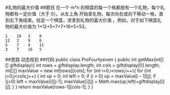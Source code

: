 #礼物的最大价值
##题目
在一个 m*n 的棋盘的每一个格都放有一个礼物，每个礼物都有一定价值（大于 0）。从左上角
开始拿礼物，每次向右或向下移动一格，直到右下角结束。给定一个棋盘，求拿到礼物的最大价值
。例如，对于如下棋盘礼物的最大价值为 1+12+5+7+7+16+5=53。

    1    10   3    8
    12   2    9    6
    5    7    4    11
    3    7    16   5
##思路
动态规划
##代码
    public class ProFourtysiven {
        public int getMax(int[][] giftdisplay){
            int rows = giftdisplay.length;
            int cols = giftdisplay[0].length;
            int[][] maxValue = new int[rows][cols];
            for (int i=0;i<rows;i++){
                for (int j=0;j<cols;j++) {
                    int up = 0;
                    int left = 0;
                    if (i > 0)
                        up = maxValue[i - 1][j];
                    if (j>0)
                        left = maxValue[i][j-1];
                    maxValue[i][j] = Math.max(up,left)+giftdisplay[i][j];
                }
            }
            return maxValue[rows-1][cols-1];
        }
    }